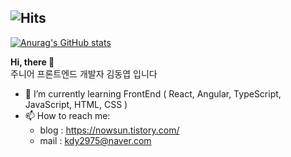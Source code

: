 ## ![Hits](https://hits.seeyoufarm.com/api/count/incr/badge.svg?url=https%3A%2F%2Fgithub.com%2FYoepee%2FYoepee&count_bg=%23D9DCFB&title_bg=%23000000&icon=&icon_color=%23D9DCFB&title=hits&edge_flat=false)

[![Anurag's GitHub stats](https://github-readme-stats.vercel.app/api?username=Yoepee&show_icons=true&bg_color=00000000)](https://github.com/Yoepee/github-readme-stats)

**Hi, there 👋** </br>
주니어 프론트엔드 개발자 김동엽 입니다

- 🌱 I’m currently learning FrontEnd ( React, Angular, TypeScript, JavaScript, HTML, CSS ) </br>
- 📫 How to reach me: </br>
  -  blog : https://nowsun.tistory.com/ </br>
  -  mail : kdy2975@naver.com

<!--
**Yoepee/Yoepee** is a ✨ _special_ ✨ repository because its `README.md` (this file) appears on your GitHub profile.

Here are some ideas to get you started:

- 🔭 I’m currently working on ...
- 🌱 I’m currently learning ...
- 👯 I’m looking to collaborate on ...
- 🤔 I’m looking for help with ...
- 💬 Ask me about ...
- 📫 How to reach me: ...
- 😄 Pronouns: ...
- ⚡ Fun fact: ...
-->
